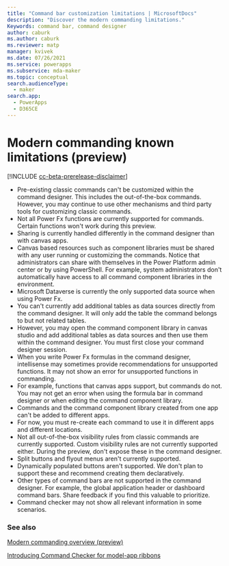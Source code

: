 ```yaml
---
title: "Command bar customization limitations | MicrosoftDocs"
description: "Discover the modern commanding limitations."
Keywords: command bar, command designer
author: caburk
ms.author: caburk
ms.reviewer: matp
manager: kvivek
ms.date: 07/26/2021
ms.service: powerapps
ms.subservice: mda-maker
ms.topic: conceptual
search.audienceType: 
  - maker
search.app: 
  - PowerApps
  - D365CE
---
```


# Modern commanding known limitations (preview)

[!INCLUDE [cc-beta-prerelease-disclaimer](../../includes/cc-beta-prerelease-disclaimer.md)]

<!-- While this feature is in preview, our intent is to collect feedback that helps prioritize what’s next. This new infrastructure does not yet support many things you may want to do – nor does it have full parity with classic commanding capabilities. We invite you to join us in this journey that is only just beginning.

We look forward to your feedback on what you like or dislike as well as what features are missing for your use cases. -->

- Pre-existing classic commands can't be customized within the command designer. This includes the out-of-the-box commands. However, you may continue to use other mechanisms and third party tools for customizing classic commands.
- Not all Power Fx functions are currently supported for commands. Certain functions won't work during this preview.
-	Sharing is currently handled differently in the command designer than with canvas apps.
   - Canvas based resources such as component libraries must be shared with any user running or customizing the commands. Notice that administrators can share with themselves in the Power Platform admin center or by using PowerShell. For example, system administrators don't automatically have access to all command component libraries in the environment.
- Microsoft Dataverse is currently the only supported data source when using Power Fx.
-	You can't currently add additional tables as data sources directly from the command designer. It will only add the table the command belongs to but not related tables.
   - However, you may open the command component library in canvas studio and add additional tables as data sources and then use them within the command designer. You must first close your command designer session.
-	When you write Power Fx formulas in the command designer, intellisense may sometimes provide recommendations for unsupported functions. It may not show an error for unsupported functions in commanding.
   - For example, functions that canvas apps support, but commands do not. You may not get an error when using the formula bar in command designer or when editing the command component library. 
-	Commands and the command component library created from one app can't be added to different apps.
   - For now, you must re-create each command to use it in different apps and different locations. 
-	Not all out-of-the-box visibility rules from classic commands are currently supported. Custom visibility rules are not currently supported either. During the preview, don't expose these in the command designer.
-	Split buttons and flyout menus aren't currently supported.
-	Dynamically populated buttons aren't supported. We don't plan to support these and recommend creating them declaratively.
-	Other types of command bars are not supported in the command designer. For example, the global application header or dashboard command bars. Share feedback if you find this valuable to prioritize.
-	Command checker may not show all relevant information in some scenarios.

### See also

[Modern commanding overview (preview)](command-designer-overview.md)

[Introducing Command Checker for model-app ribbons](https://powerapps.microsoft.com/blog/introducing-command-checker-for-model-app-ribbons/)